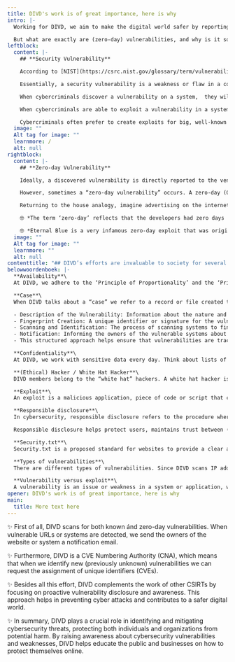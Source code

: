 ```yaml
---
title: DIVD's work is of great importance, here is why
intro: |-
  Working for DIVD, we aim to make the digital world safer by reporting vulnerabilities we find in digital systems to the people who can mitigate them.  

  But what are exactly are (zero-day) vulnerabilities, and why is it so important to find them as soon as possible? Find these (and other) frequently used cyber security definitions on this page.
leftblock:
  content: |-
    ## **Security Vulnerability**

    According to [NIST](https://csrc.nist.gov/glossary/term/vulnerability#:~:text=Definitions%3A,triggered%20by%20a%20threat%20source.) (National Institute of Standards and Technology), a vulnerability is a “w*eakness in an information system, system security procedures, internal controls, or implementation that could be exploited or triggered by a threat source.*”

    Essentially, a security vulnerability is a weakness or flaw in a computer system, network, or software that can be exploited by cybercriminals to gain unauthorized access to systems and/or cause damage. Common examples of vulnerabilities are misconfigurations, unpatched software or firmware, the use of weak or default passwords, and the use of old protocols and standards. 

    When cybercriminals discover a vulnerability on a system,  they will try to create a way to *exploit* it, to achieve actions on objectives. An *exploit* is basically a malicious piece of code or script that can be used to take advantage of a system's vulnerability.  

    When cybercriminals are able to exploit a vulnerability in a system to gain access to critical systems, they can potentially view, modify, delete and/or extract sensitive data. As soon as an intruder gets in, secrets are no longer secret. If an organisation doesn't find and mitigate vulnerabilities in time, the consequences can be severe, ranging from financial losses to irreparable damage to the organisation's reputation. 

    Cybercriminals often prefer to create exploits for big, well-known issues because they can use those exploits to create powerful, cheap attacks that work for many years and on many systems.
  image: ""
  Alt tag for image: ""
  learnmore: /
  alt: null
rightblock:
  content: |-
    ## **Zero-day Vulnerability**

    Ideally, a discovered vulnerability is directly reported to the vendor. The vendor rewards the finder (often via a bug bounty program) and agrees with the finder to keep the software vulnerability a secret. The vendor then creates a patch and (periodically) releases updates containing one or more security patches. Thus, the vendor is aware of the issue and provides a fix. 

    However, sometimes a “zero-day vulnerability” occurs. A zero-day (0-day) vulnerability is a specific type of security flaw that is unknown to the software developers and the security community at the time it is discovered by hackers. Because the vulnerability is not yet known, no one can properly protect against it. 

    Returning to the house analogy, imagine advertising on the internet that you’ve left your front door open while you’re away for the weekend. Because you are away, you can not protect your house and all your precious belongings. 

    🤓 *The term ‘zero-day’ reflects that the developers had zero days to develop a fix.*

    🤓 *Eternal Blue is a very infamous zero-day exploit that was originally was developed by the NSA and later leaked by a hacking group. It was used in the [WannaCry ransomware attack](https://en.wikipedia.org/wiki/WannaCry_ransomware_attack), which affected hundreds of thousands of computers worldwide.*
  image: ""
  Alt tag for image: ""
  learnmore: ""
  alt: null
contenttitle: "## DIVD’s efforts are invaluable to society for several reasons"
belowwoordenboek: |-
  **Availability**\
  At DIVD, we adhere to the ‘Principle of Proportionality’ and the ‘Principle of Subsidiarity’, as described in our [Code of Conduct](https://www.divd.nl/what-we-do/code-of-conduct/). This means that our research should increase and not decrease the integrity and availability of any and all online systems. If several means are available to meet the need, we opt for the one which has the least impact on the availability of the systems and services.

  **Case**\
  When DIVD talks about a “case” we refer to a record or file created to document and manage the process of addressing a specific vulnerability. It typically includes details such as:

  - Description of the Vulnerability: Information about the nature and specifics of the vulnerability.
  - Fingerprint Creation: A unique identifier or signature for the vulnerability to help in identifying affected systems.
  - Scanning and Identification: The process of scanning systems to find instances that are vulnerable.
  - Notification: Informing the owners of the vulnerable systems about the issue so they can take corrective action.
  - This structured approach helps ensure that vulnerabilities are tracked, managed, and resolved systematically.

  **Confidentiality**\
  At DIVD, we work with sensitive data every day. Think about lists of IP addresses, types of vulnerabilities found, contact information, and metadata (e.g. timestamps, scripts, researchers working on the data). [The members of DIVD](https://www.divd.nl/who-we-are/team/) take all precautions necessary to protect the confidentiality of this data.

  **(Ethical) Hacker / White Hat Hacker**\
  DIVD members belong to the “white hat” hackers. A white hat hacker is someone who breaks into a computer system with positive intentions, without disrupting any services or processes. The motivation of a white hat hacker is to detect security vulnerabilities, without misusing or exploiting them. A white hat hacker is sometimes also referred to as an ethical hacker. Our members are skilled professionals that must always operate within legal boundaries. Please read our [Code of Conduct](https://www.divd.nl/what-we-do/code-of-conduct/) for more information. *The term ‘white hat’ comes from cowboy movies in which the hero always wore a white hat.*

  **Exploit**\
  An exploit is a malicious application, piece of code or script that can be used to take advantage of a system's vulnerability. At DIVD, we don’t use or run intrusive exploits to verify the existence of a vulnerability in a system. Destructive commands like “$ rm -rf /” or testing for denial of service are not permitted in any scenario. If several means are available to meet the need, we opt for the one which has the least impact on the availability of the systems and services.

  **Responsible disclosure**\
  In cybersecurity, responsible disclosure refers to the procedure where a security analyst, ethical hacker, or ethical hacker organisation such as DIVD notifies an organisation about a detected vulnerability in its systems or software. Notifying is done in such a way that the organisation has the opportunity to mitigate the weakness before it becomes public knowledge and possibly misused by hackers with malicious intentions. By privately notifying organisations, they can address the vulnerabilities before they are exploited by malicious hackers, thereby improving the security of their systems.

  Responsible disclosure helps protect users, maintains trust between (DIVD) researchers and organisations, and contributes to the ongoing improvement of cybersecurity practices.

  **Security.txt**\
  Security.txt is a proposed standard for websites to provide a clear and consistent way for security researchers to report security vulnerabilities. It involves placing a simple text file named security.txt in the well-known location /.well-known/ directory of a website (e.g., https://example.com/.well-known/security.txt). This file contains contact information and other details that guide researchers on how to responsibly disclose security issues to the organization. Wanna make DIVD's work easier? Put our [security.txt](https://securitytxt.org/) in the code of your website and our IP 194.5.73.0-255 on your allow list.

  **Types of vulnerabilities**\
  There are different types of vulnerabilities. Since DIVD scans IP addresses over the public internet, we mainly focus on web-based vulnerabilities. A good example of a database filled with web-based vulnerabilities is The [OWASP Top 10](https://owasp.org/www-project-top-ten/).

  **Vulnerability versus exploit**\
  A vulnerability is an issue or weakness in a system or application, whereas an exploit is an active component used to carry out an attack. The purpose of an exploit is to ‘exploit’ a vulnerability. A vulnerability itself does not cause harm by itself but creates an opportunity for an attacker to exploit it.
opener: DIVD's work is of great importance, here is why
main:
  title: More text here
---
```

✨ First of all, DIVD scans for both known ánd zero-day vulnerabilities. When vulnerable URLs or systems are detected, we send the owners of the website or system a notification email. 

✨ Furthermore, DIVD is a CVE Numbering Authority (CNA), which means that when we identify new (previously unknown) vulnerabilities we can request the assignment of unique identifiers (CVEs). 

✨ Besides all this effort, DIVD complements the work of other CSIRTs by focusing on proactive vulnerability disclosure and awareness. This approach helps in preventing cyber attacks and contributes to a safer digital world. 

✨ In summary, DIVD plays a crucial role in identifying and mitigating cybersecurity threats, protecting both individuals and organizations from potential harm. By raising awareness about cybersecurity vulnerabilities and weaknesses, DIVD helps educate the public and businesses on how to protect themselves online.
